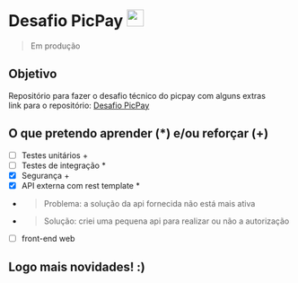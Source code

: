 # Desafio PicPay <img src="https://github.com/davimc/picpay/assets/18607432/07958acf-601e-4929-92f6-08910cdcb0dd" style="width:30px;"/>
> Em produção

## Objetivo
Repositório para fazer o desafio técnico do picpay com alguns extras  
link para o repositório: [Desafio PicPay](https://github.com/PicPay/picpay-desafio-backend)

## O que pretendo aprender (*) e/ou reforçar (+)
- [ ] Testes unitários +
- [ ] Testes de integração * 
- [x] Segurança +
- [x] API externa com rest template * 
- > Problema: a solução da api fornecida não está mais ativa
- > Solução: criei uma pequena api para realizar ou não a autorização
- [ ] front-end web
## Logo mais novidades! :)
